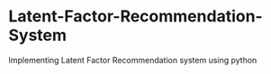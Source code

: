 # Latent-Factor-Recommendation-System
Implementing Latent Factor Recommendation system using python
